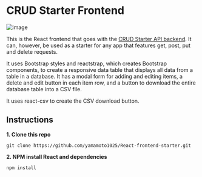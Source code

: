 # CRUD Starter Frontend

![image](https://github.com/olinations/crud-starter-frontend/blob/master/template.png)

This is the React frontend that goes with the [CRUD Starter API backend](https://github.com/olinations/crud-starter-api). It can, however, be used as a starter for any app that features get, post, put and delete requests.

It uses Bootstrap styles and reactstrap, which creates Bootstrap components, to create a responsive data table that displays all data from a table in a database. It has a modal form for adding and editing items, a delete and edit button in each item row, and a button to download the entire database table into a CSV file.

It uses react-csv to create the CSV download button.

## Instructions

**1. Clone this repo**

```
git clone https://github.com/yamamoto1025/React-frontend-starter.git
```

**2. NPM install React and dependencies**

```
npm install
```

